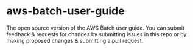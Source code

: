 # aws-batch-user-guide
The open source version of the AWS Batch user guide. You can submit feedback &amp; requests for changes by submitting issues in this repo or by making proposed changes &amp; submitting a pull request.
